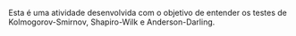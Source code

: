 Esta é uma atividade desenvolvida com o objetivo de entender os testes de Kolmogorov-Smirnov, Shapiro-Wilk e Anderson-Darling.